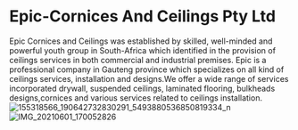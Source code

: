# Epic-Cornices And Ceilings Pty Ltd
Epic Cornices and Ceilings was established by skilled, well-minded and powerful youth group in South-Africa which identified in the provision of ceilings services in both commercial and industrial premises.
Epic is a professional company in Gauteng province which specializes on all kind of ceilings services, installation and designs.We offer a wide range of services incorporated drywall, suspended ceilings, laminated flooring, bulkheads designs,cornices and various services related to ceilings installation.![155318566_190642732830291_5493880536850819334_n](https://user-images.githubusercontent.com/115148384/194287687-2b80b38b-814a-40f8-bedd-8da85d2f14c9.jpg)
![IMG_20210601_170052826](https://user-images.githubusercontent.com/115148384/194287827-362a3c1c-04c5-4563-87a9-f241b2aac9b3.jpg)
